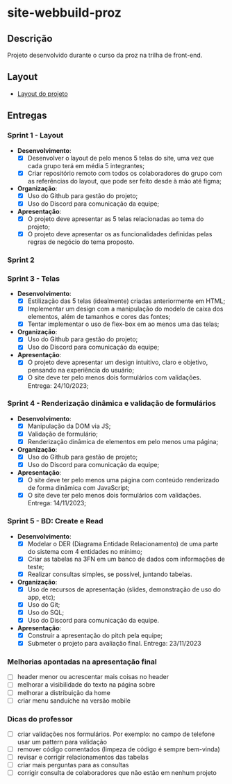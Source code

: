 # site-webbuild-proz

## Descrição
Projeto desenvolvido durante o curso da proz na trilha de front-end.

## Layout
- [Layout do projeto](https://www.figma.com/file/OPgbNFsQkHUClDQw00FkZG/Proz?type=design&node-id=0%3A1&mode=design&t=AEipn6YDXd99g1cP-1)

## Entregas
### Sprint 1 - Layout
- **Desenvolvimento**:
    - [x] Desenvolver o layout de pelo menos 5 telas do site, uma vez que cada grupo terá em média 5 integrantes;
    - [x] Criar repositório remoto com todos os colaboradores do grupo com as referências do layout, que pode ser feito desde à mão até figma;
- **Organização**:
    - [x] Uso do Github para gestão do projeto;
    - [x] Uso do Discord para comunicação da equipe;
- **Apresentação**:
    - [x] O projeto deve apresentar as 5 telas relacionadas ao tema do projeto;
    - [x] O projeto deve apresentar os as funcionalidades definidas pelas regras de negócio do tema proposto.
### Sprint 2
### Sprint 3 - Telas
- **Desenvolvimento**:
    - [x] Estilização das 5 telas (idealmente) criadas anteriormente em HTML;
    - [x] Implementar um design com a manipulação do modelo de caixa dos elementos, além de tamanhos e cores das fontes;
    - [x] Tentar implementar o uso de flex-box em ao menos uma das telas;
- **Organização**:
    - [x] Uso do Github para gestão do projeto;
    - [x] Uso do Discord para comunicação da equipe;
- **Apresentação**:
    - [x] O projeto deve apresentar um design intuitivo, claro e objetivo, pensando na experiência do usuário;
    - [x] O site deve ter pelo menos dois formulários com validações. Entrega: 24/10/2023;
### Sprint 4 - Renderização dinâmica e validação de formulários
- **Desenvolvimento**:
    - [x] Manipulação da DOM via JS;
    - [x] Validação de formulário;
    - [x] Renderização dinâmica de elementos em pelo menos uma página;
- **Organização**:
    - [x] Uso do Github para gestão de projeto;
    - [x] Uso do Discord para comunicação da equipe;
- **Apresentação**:
    - [x] O site deve ter pelo menos uma página com conteúdo renderizado de forma dinâmica com JavaScript;
    - [x] O site deve ter pelo menos dois formulários com validações. Entrega: 14/11/2023;
### Sprint 5 - BD:  Create e Read
- **Desenvolvimento**:
    - [x] Modelar o DER (Diagrama Entidade Relacionamento) de uma parte do sistema com 4 entidades no mínimo;
    - [x] Criar as tabelas na 3FN em um banco de dados com informações de teste;
    - [x] Realizar consultas simples, se possível, juntando tabelas.
- **Organização**:
    - [x] Uso de recursos de apresentação (slides, demonstração de uso do app, etc);
    - [x] Uso do Git;
    - [x] Uso do SQL;
    - [x] Uso do Discord para comunicação da equipe.
- **Apresentação**:
    - [x] Construir a apresentação do pitch pela equipe;
    - [x] Submeter o projeto para avaliação final. Entrega: 23/11/2023

### Melhorias apontadas na apresentação final
- [ ] header menor ou acrescentar mais coisas no header
- [ ] melhorar a visibilidade do texto na página sobre
- [ ] melhorar a distribuição da home
- [ ] criar menu sanduíche na versão mobile

### Dicas do professor
- [ ] criar validações nos formulários. Por exemplo: no campo de telefone usar um pattern para validação
- [ ] remover código comentados (limpeza de código é sempre bem-vinda)
- [ ] revisar e corrigir relacionamentos das tabelas
- [ ] criar mais perguntas para as consultas
- [ ] corrigir consulta de colaboradores que não estão em nenhum projeto
